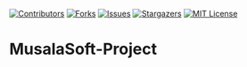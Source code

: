 [![Contributors][contributors-shield]][contributors-url]
[![Forks][forks-shield]][forks-url]
[![Issues][issues-shield]][issues-url]
[![Stargazers][stars-shield]][stars-url]
[![MIT License][license-shield]][license-url]

[contributors-shield]: https://img.shields.io/github/contributors/PKKostov18/MusalaSoft-Project.svg?style=for-the-badge
[contributors-url]: https://github.com/PKKostov18/MusalaSoft-Project/graphs/contributors
[forks-shield]: https://img.shields.io/github/forks/PKKostov18/MusalaSoft-Project?style=for-the-badge
[forks-url]: https://github.com/PKKostov18/MusalaSoft-Project/network/members
[issues-shield]: https://img.shields.io/github/issues/PKKostov18/MusalaSoft-Project.svg?style=for-the-badge
[issues-url]: https://github.com/PKKostov18/MusalaSoft-Project/issues
[license-shield]: https://img.shields.io/github/license/PKKostov18/MusalaSoft-Project.svg?style=for-the-badge
[license-url]: https://github.com/PKKostov18/MusalaSoft-Project/blob/master/LICENSE.txt
[stars-shield]: https://img.shields.io/github/stars/PKKostov18/MusalaSoft-Project.svg?style=for-the-badge
[stars-url]: https://github.comPKKostov18/MusalaSoft-Project/stargazers


# MusalaSoft-Project

